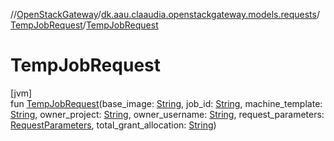 //[OpenStackGateway](../../../index.md)/[dk.aau.claaudia.openstackgateway.models.requests](../index.md)/[TempJobRequest](index.md)/[TempJobRequest](-temp-job-request.md)

# TempJobRequest

[jvm]\
fun [TempJobRequest](-temp-job-request.md)(base_image: [String](https://kotlinlang.org/api/latest/jvm/stdlib/kotlin/-string/index.html), job_id: [String](https://kotlinlang.org/api/latest/jvm/stdlib/kotlin/-string/index.html), machine_template: [String](https://kotlinlang.org/api/latest/jvm/stdlib/kotlin/-string/index.html), owner_project: [String](https://kotlinlang.org/api/latest/jvm/stdlib/kotlin/-string/index.html), owner_username: [String](https://kotlinlang.org/api/latest/jvm/stdlib/kotlin/-string/index.html), request_parameters: [RequestParameters](../-request-parameters/index.md), total_grant_allocation: [String](https://kotlinlang.org/api/latest/jvm/stdlib/kotlin/-string/index.html))
